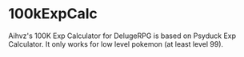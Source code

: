 # 100kExpCalc
Aihvz's 100K Exp Calculator for DelugeRPG is based on Psyduck Exp Calculator. It only works for low level pokemon (at least level 99).
